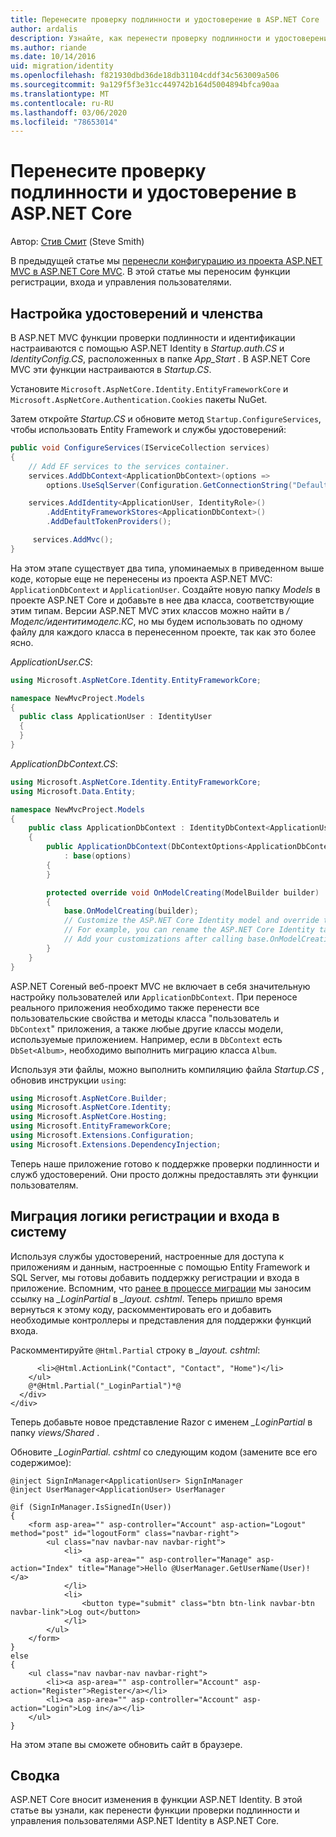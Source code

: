 ```yaml
---
title: Перенесите проверку подлинности и удостоверение в ASP.NET Core
author: ardalis
description: Узнайте, как перенести проверку подлинности и удостоверение из проекта ASP.NET MVC в проект ASP.NET Core MVC.
ms.author: riande
ms.date: 10/14/2016
uid: migration/identity
ms.openlocfilehash: f821930dbd36de18db31104cddf34c563009a506
ms.sourcegitcommit: 9a129f5f3e31cc449742b164d5004894bfca90aa
ms.translationtype: MT
ms.contentlocale: ru-RU
ms.lasthandoff: 03/06/2020
ms.locfileid: "78653014"
---
```

# <a name="migrate-authentication-and-identity-to-aspnet-core"></a>Перенесите проверку подлинности и удостоверение в ASP.NET Core

Автор: [Стив Смит](https://ardalis.com/) (Steve Smith)

В предыдущей статье мы [перенесли конфигурацию из проекта ASP.NET MVC в ASP.NET Core MVC](xref:migration/configuration). В этой статье мы переносим функции регистрации, входа и управления пользователями.

## <a name="configure-identity-and-membership"></a>Настройка удостоверений и членства

В ASP.NET MVC функции проверки подлинности и идентификации настраиваются с помощью ASP.NET Identity в *Startup.auth.CS* и *IdentityConfig.CS*, расположенных в папке *App_Start* . В ASP.NET Core MVC эти функции настраиваются в *Startup.CS*.

Установите `Microsoft.AspNetCore.Identity.EntityFrameworkCore` и `Microsoft.AspNetCore.Authentication.Cookies` пакеты NuGet.

Затем откройте *Startup.CS* и обновите метод `Startup.ConfigureServices`, чтобы использовать Entity Framework и службы удостоверений:

```csharp
public void ConfigureServices(IServiceCollection services)
{
    // Add EF services to the services container.
    services.AddDbContext<ApplicationDbContext>(options =>
        options.UseSqlServer(Configuration.GetConnectionString("DefaultConnection")));

    services.AddIdentity<ApplicationUser, IdentityRole>()
        .AddEntityFrameworkStores<ApplicationDbContext>()
        .AddDefaultTokenProviders();

     services.AddMvc();
}
```

На этом этапе существует два типа, упоминаемых в приведенном выше коде, которые еще не перенесены из проекта ASP.NET MVC: `ApplicationDbContext` и `ApplicationUser`. Создайте новую папку *Models* в проекте ASP.NET Core и добавьте в нее два класса, соответствующие этим типам. Версии ASP.NET MVC этих классов можно найти в */Моделс/идентитимоделс.КС*, но мы будем использовать по одному файлу для каждого класса в перенесенном проекте, так как это более ясно.

*ApplicationUser.CS*:

```csharp
using Microsoft.AspNetCore.Identity.EntityFrameworkCore;

namespace NewMvcProject.Models
{
  public class ApplicationUser : IdentityUser
  {
  }
}
```

*ApplicationDbContext.CS*:

```csharp
using Microsoft.AspNetCore.Identity.EntityFrameworkCore;
using Microsoft.Data.Entity;

namespace NewMvcProject.Models
{
    public class ApplicationDbContext : IdentityDbContext<ApplicationUser>
    {
        public ApplicationDbContext(DbContextOptions<ApplicationDbContext> options)
            : base(options)
        {
        }

        protected override void OnModelCreating(ModelBuilder builder)
        {
            base.OnModelCreating(builder);
            // Customize the ASP.NET Core Identity model and override the defaults if needed.
            // For example, you can rename the ASP.NET Core Identity table names and more.
            // Add your customizations after calling base.OnModelCreating(builder);
        }
    }
}
```

ASP.NET Coreный веб-проект MVC не включает в себя значительную настройку пользователей или `ApplicationDbContext`. При переносе реального приложения необходимо также перенести все пользовательские свойства и методы класса "пользователь и `DbContext`" приложения, а также любые другие классы модели, используемые приложением. Например, если в `DbContext` есть `DbSet<Album>`, необходимо выполнить миграцию класса `Album`.

Используя эти файлы, можно выполнить компиляцию файла *Startup.CS* , обновив инструкции `using`:

```csharp
using Microsoft.AspNetCore.Builder;
using Microsoft.AspNetCore.Identity;
using Microsoft.AspNetCore.Hosting;
using Microsoft.EntityFrameworkCore;
using Microsoft.Extensions.Configuration;
using Microsoft.Extensions.DependencyInjection;
```

Теперь наше приложение готово к поддержке проверки подлинности и служб удостоверений. Они просто должны предоставлять эти функции пользователям.

## <a name="migrate-registration-and-login-logic"></a>Миграция логики регистрации и входа в систему

Используя службы удостоверений, настроенные для доступа к приложениям и данным, настроенные с помощью Entity Framework и SQL Server, мы готовы добавить поддержку регистрации и входа в приложение. Вспомним, что [ранее в процессе миграции](xref:migration/mvc#migrate-the-layout-file) мы заносим ссылку на *_LoginPartial* в *_layout. cshtml*. Теперь пришло время вернуться к этому коду, раскомментировать его и добавить необходимые контроллеры и представления для поддержки функций входа.

Раскомментируйте `@Html.Partial` строку в *_layout. cshtml*:

```cshtml
      <li>@Html.ActionLink("Contact", "Contact", "Home")</li>
    </ul>
    @*@Html.Partial("_LoginPartial")*@
  </div>
</div>
```

Теперь добавьте новое представление Razor с именем *_LoginPartial* в папку *views/Shared* .

Обновите *_LoginPartial. cshtml* со следующим кодом (замените все его содержимое):

```cshtml
@inject SignInManager<ApplicationUser> SignInManager
@inject UserManager<ApplicationUser> UserManager

@if (SignInManager.IsSignedIn(User))
{
    <form asp-area="" asp-controller="Account" asp-action="Logout" method="post" id="logoutForm" class="navbar-right">
        <ul class="nav navbar-nav navbar-right">
            <li>
                <a asp-area="" asp-controller="Manage" asp-action="Index" title="Manage">Hello @UserManager.GetUserName(User)!</a>
            </li>
            <li>
                <button type="submit" class="btn btn-link navbar-btn navbar-link">Log out</button>
            </li>
        </ul>
    </form>
}
else
{
    <ul class="nav navbar-nav navbar-right">
        <li><a asp-area="" asp-controller="Account" asp-action="Register">Register</a></li>
        <li><a asp-area="" asp-controller="Account" asp-action="Login">Log in</a></li>
    </ul>
}
```

На этом этапе вы сможете обновить сайт в браузере.

## <a name="summary"></a>Сводка

ASP.NET Core вносит изменения в функции ASP.NET Identity. В этой статье вы узнали, как перенести функции проверки подлинности и управления пользователями ASP.NET Identity в ASP.NET Core.
